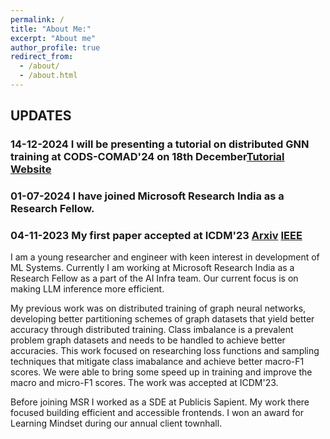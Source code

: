 ```yaml
---
permalink: /
title: "About Me:"
excerpt: "About me"
author_profile: true
redirect_from: 
  - /about/
  - /about.html
---
```

<!-- 
This is the front page of a website that is powered by the [academicpages template](https://github.com/academicpages/academicpages.github.io) and hosted on GitHub pages. [GitHub pages](https://pages.github.com) is a free service in which websites are built and hosted from code and data stored in a GitHub repository, automatically updating when a new commit is made to the respository. This template was forked from the [Minimal Mistakes Jekyll Theme](https://mmistakes.github.io/minimal-mistakes/) created by Michael Rose, and then extended to support the kinds of content that academics have: publications, talks, teaching, a portfolio, blog posts, and a dynamically-generated CV. You can fork [this repository](https://github.com/academicpages/academicpages.github.io) right now, modify the configuration and markdown files, add your own PDFs and other content, and have your own site for free, with no ads! An older version of this template powers my own personal website at [stuartgeiger.com](http://stuartgeiger.com), which uses [this Github repository](https://github.com/staeiou/staeiou.github.io). -->

## UPDATES

### 14-12-2024 I will be presenting a tutorial on distributed GNN training at CODS-COMAD'24 on 18th December[Tutorial Website](https://github.com/gagan-iitb/DIST_GNN/)
### 01-07-2024 I have joined Microsoft Research India as a Research Fellow.
### 04-11-2023 My first paper accepted at ICDM'23 [Arxiv](https://arxiv.org/abs/2311.02399) [IEEE](https://ieeexplore.ieee.org/document/10415701)

I am a young researcher and engineer with keen interest in development of ML Systems. Currently I am working at Microsoft Research India as a Research Fellow as a part of the AI Infra team. Our current focus is on making LLM inference more efficient. 

My previous work was on distributed training of graph neural networks, developing better partitioning schemes of graph datasets that yield better accuracy through distributed training. Class imbalance is a prevalent problem graph datasets and needs to be handled to achieve better accuracies. This work focused on researching loss functions and sampling techniques that mitigate class imabalance and achieve better macro-F1 scores. We were able to bring some speed up in training and improve the macro and micro-F1 scores. The work was accepted at ICDM'23.

Before joining MSR I worked as a SDE at Publicis Sapient. My work there focused building efficient and accessible frontends. I won an award for Learning Mindset during our annual client townhall.

<!-- Like many other Jekyll-based GitHub Pages templates, academicpages makes you separate the website's content from its form. The content & metadata of your website are in structured markdown files, while various other files constitute the theme, specifying how to transform that content & metadata into HTML pages. You keep these various markdown (.md), YAML (.yml), HTML, and CSS files in a public GitHub repository. Each time you commit and push an update to the repository, the [GitHub pages](https://pages.github.com/) service creates static HTML pages based on these files, which are hosted on GitHub's servers free of charge.

Many of the features of dynamic content management systems (like Wordpress) can be achieved in this fashion, using a fraction of the computational resources and with far less vulnerability to hacking and DDoSing. You can also modify the theme to your heart's content without touching the content of your site. If you get to a point where you've broken something in Jekyll/HTML/CSS beyond repair, your markdown files describing your talks, publications, etc. are safe. You can rollback the changes or even delete the repository and start over -- just be sure to save the markdown files! Finally, you can also write scripts that process the structured data on the site, such as [this one](https://github.com/academicpages/academicpages.github.io/blob/master/talkmap.ipynb) that analyzes metadata in pages about talks to display [a map of every location you've given a talk](https://academicpages.github.io/talkmap.html). -->
